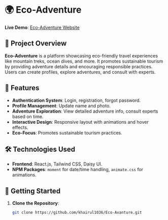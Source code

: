 # 🌍 Eco-Adventure  

**Live Demo**: [Eco-Adventure Website](https://eco-adventure-experience-6f026.web.app/)

## 📜 Project Overview  
**Eco-Adventure** is a platform showcasing eco-friendly travel experiences like mountain treks, ocean dives, and more. It promotes sustainable tourism by providing adventure details and encouraging responsible practices. Users can create profiles, explore adventures, and consult with experts.

## 🚀 Features  
- **Authentication System**: Login, registration, forgot password.  
- **Profile Management**: Update name and photo.  
- **Adventure Exploration**: View detailed adventure info, consult experts based on time.  
- **Interactive Design**: Responsive layout with animations and hover effects.  
- **Eco-Focus**: Promotes sustainable tourism practices.

## 🛠️ Technologies Used  
- **Frontend**: React.js, Tailwind CSS, Daisy UI.  
- **NPM Packages**: `moment` for date/time handling, `animate.css` for animations.  

## 🛴 Getting Started  
1. **Clone the Repository**:  
   ```bash
   git clone https://github.com/khairul1036/Eco-Avanture.git
